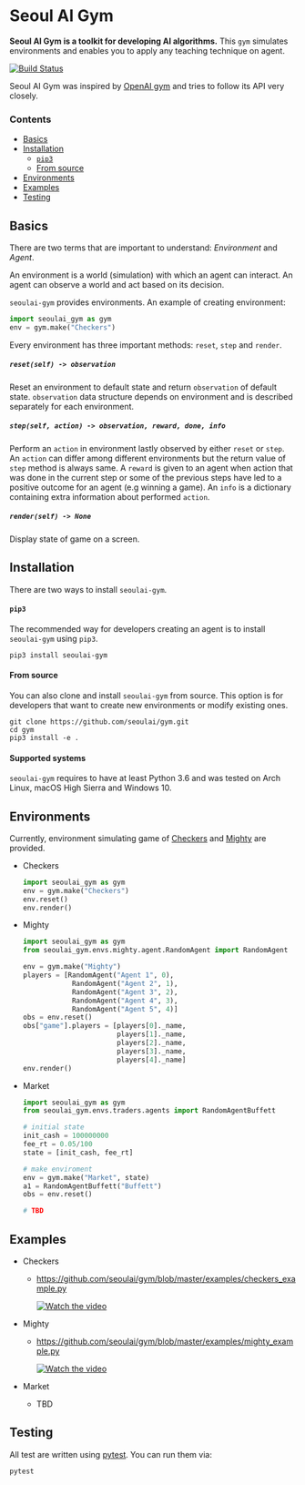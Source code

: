 # Seoul AI Gym

**Seoul AI Gym is a toolkit for developing AI algorithms.**
This `gym` simulates environments and enables you to apply any teaching technique on agent.

[![Build Status](https://api.travis-ci.com/seoulai/gym.svg?branch=master)](https://travis-ci.com/seoulai/gym)

Seoul AI Gym was inspired by [OpenAI gym](https://github.com/openai/gym) and tries to follow its API very closely.

### Contents

- [Basics](https://github.com/seoulai/gym#basics)
- [Installation](https://github.com/seoulai/gym#installation)
  - [`pip3`](https://github.com/seoulai/gym#pip3)
  - [From source](https://github.com/seoulai/gym#from-source)
- [Environments](https://github.com/seoulai/gym#environments)
- [Examples](https://github.com/seoulai/gym#examples)
- [Testing](https://github.com/seoulai/gym#testing)

## Basics

There are two terms that are important to understand: _Environment_ and _Agent_.

An environment is a world (simulation) with which an agent can interact.
An agent can observe a world and act based on its decision.

`seoulai-gym` provides environments.
An example of creating environment:

```python
import seoulai_gym as gym
env = gym.make("Checkers")
```

Every environment has three important methods: `reset`, `step` and `render`.

##### `reset(self) -> observation`

Reset an environment to default state and return `observation` of default state.
`observation` data structure depends on environment and is described separately for each environment.

##### `step(self, action) -> observation, reward, done, info`

Perform an `action` in environment lastly observed by either `reset` or `step`.
An `action` can differ among different environments but the return value of `step` method is always same.
A `reward` is given to an agent when action that was done in the current step or some of the previous steps have led to a positive outcome for an agent (e.g winning a game).
An `info` is a dictionary containing extra information about performed `action`.

##### `render(self) -> None`

Display state of game on a screen.

## Installation

There are two ways to install `seoulai-gym`.

#### `pip3`

The recommended way for developers creating an agent is to install `seoulai-gym` using `pip3`.

```
pip3 install seoulai-gym
```

#### From source

You can also clone and install `seoulai-gym` from source.
This option is for developers that want to create new environments or modify existing ones.

```shell
git clone https://github.com/seoulai/gym.git
cd gym
pip3 install -e .
```

#### Supported systems

`seoulai-gym` requires to have at least Python 3.6 and was tested on Arch Linux, macOS High Sierra and Windows 10.

## Environments

Currently, environment simulating game of [Checkers](https://en.wikipedia.org/wiki/Draughts) and [Mighty](<https://en.wikipedia.org/wiki/Mighty_(card_game)>) are provided.

- Checkers

  ```python
  import seoulai_gym as gym
  env = gym.make("Checkers")
  env.reset()
  env.render()
  ```

- Mighty

  ```python
  import seoulai_gym as gym
  from seoulai_gym.envs.mighty.agent.RandomAgent import RandomAgent

  env = gym.make("Mighty")
  players = [RandomAgent("Agent 1", 0),
              RandomAgent("Agent 2", 1),
              RandomAgent("Agent 3", 2),
              RandomAgent("Agent 4", 3),
              RandomAgent("Agent 5", 4)]
  obs = env.reset()
  obs["game"].players = [players[0]._name,
                         players[1]._name,
                         players[2]._name,
                         players[3]._name,
                         players[4]._name]
  env.render()
  ```

- Market

  ```python
  import seoulai_gym as gym
  from seoulai_gym.envs.traders.agents import RandomAgentBuffett

  # initial state
  init_cash = 100000000
  fee_rt = 0.05/100
  state = [init_cash, fee_rt]
  
  # make enviroment
  env = gym.make("Market", state)
  a1 = RandomAgentBuffett("Buffett")
  obs = env.reset()

  # TBD
  ```

## Examples

- Checkers

  - https://github.com/seoulai/gym/blob/master/examples/checkers_example.py

    [![Watch the video](https://i.ytimg.com/vi/O-Q9hg7Vng8/hqdefault.jpg)](https://youtu.be/O-Q9hg7Vng8)

- Mighty

  - https://github.com/seoulai/gym/blob/master/examples/mighty_example.py

    [![Watch the video](http://img.youtube.com/vi/M3GCt8evGkQ/0.jpg)](https://youtu.be/M3GCt8evGkQ?t=0s)

- Market

  - TBD

## Testing

All test are written using [pytest](http://doc.pytest.org/).
You can run them via:

```
pytest
```
